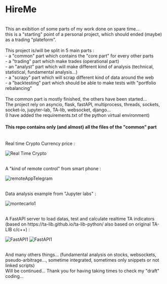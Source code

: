# HireMe

<br>
This an exibition of some parts of my work done on spare time...<br>
this is a "starting" point of a personal project, which should ended (maybe) as a trading "plateform".
<br><br>
This project is/will be split in 5 main parts :<br>
  - a "common" part which contains the "core part" for every other parts <br>
  - a "trading" part which make trades (operational part) <br>
  - an "analyst" part which will make different kind of analysis (technical, statistical, fundamental analysis...) <br>
  - a "scrapy" part which will scrap different kind of data around the web <br>
  - a "backtesting" part which should be able to make tests with "portfolio rebalancing" <br>

<br>
The common part is mostly finished, the others have been started... <br>                                                                             
The project rely on asyncio, flask, fastAPI, multiprocess, threads, sockets, socket-io, jupyter-lab, TA-lib, websocket, django... <br>
(I have added the requirements.txt of the python virtual environment)

<br>

<h4>This repo contains only (and almost) all the files of the "common" part </h4>

<br>
Real time Crypto Currency price :

![Real Time Crypto](https://github.com/toto1234567890/HireMe/edit/main/crypto.png)


<br> 
A "kind of remote control" from smart phone :

![remoteAppTelegram](https://github.com/toto1234567890/HireMe/edit/main/remoteAppTelegram.png)

<br>
Data analysis example from "Jupyter labs" : 

![montecarlo1](https://github.com/toto1234567890/HireMe/edit/main/montecarlo.ipynb)


<br>
A FastAPI server to load datas, test and calculate realtime TA indicators (based on https://ta-lib.github.io/ta-lib-python/ also based on original TA-LIB c/c++) :

![FastAPI1](https://github.com/toto1234567890/HireMe/edit/main/fastAPI1.png)
![FastAPI1](https://github.com/toto1234567890/HireMe/edit/main/fastAPI2.png)



<br>
And many others things... (fundamental analysis on stocks, websockets, pseudo-arbitrage..., sometime integrated, sometimes only snippets or not linked scripts)

<br>
Will be continued...
Thank you for having taking times to check my "draft" coding...


